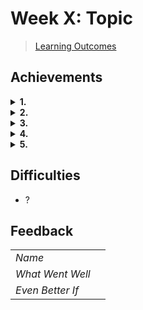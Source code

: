 # Week X: Topic

> [Learning Outcomes](link)

## Achievements

<details>
<summary><strong>1. </strong></summary>

---

> ?

```js
    
```

---

</details>

<details>
<summary><strong>2. </strong></summary>

---

> ?

```js
    
```

</details>

<details>
<summary><strong>3. </strong></summary>

---

```json
    
```

---

</details>

<details>
<summary><strong>4. </strong></summary>

---

> ?

```js
    
```

---

</details>

<details>
<summary><strong>5. </strong></summary>

---

> ?

---

</details>

## Difficulties

- ?

## Feedback

|                  |                         |
| ---------------- | ----------------------- |
| *Name*           |                         |
| *What Went Well* |                         |
| *Even Better If* |                         |
